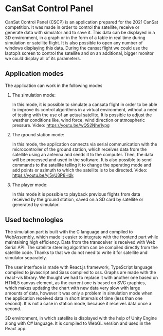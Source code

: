 # CanSat Control Panel
CanSat Control Panel (CSCP) is an application prepared for the 2021 CanSat competition. It was made in order to control the satellite, receive or generate data with simulator and to save it. This data can be displayed in a 3D environment, in a graph or in the form of a table in real time during simulation or satellite flight. It is also possible to open any number of windows displaying this data. During the cansat flight we could use the laptop’s screen to control the satellite and on an additional, bigger monitor we could display
all of its parameters.

## Application modes
The application can work in the following modes
1. The simulation mode:

    In this mode, it is possible to simulate a cansata flight in order to be able to improve its control algorithms in a virtual environment, without a need of testing with the use of an actual satellite, It is possible to adjust the weather conditions like, wind force, wind direction or atmospheric pressure.
    Video: https://youtu.be/wQS2Nhe1ypg

2. The ground station mode:

    In this mode, the application connects via serial communication with the microcontroller of the ground station, which receives data from the satellite using an antenna and sends it to the computer. Then, the data will be processed and used in the software. It is also possible to send commands to the satellite telling it to change the operating mode and add points or azimuth to which the satellite is to be directed.
    Video: https://youtu.be/yi5yU3P8Hdk

3. The player mode:

    In this mode it is possible to playback previous flights from data received by the ground station, saved on a SD card by satellite or generated by simulator.

## Used technologies
The simulation part is built with the C language and compiled to WebAssembly, which made it easier to integrate with the frontend part while maintaining high efficiency. Data from the transceiver is received with Web Serial API. The satellite steering algorithm can be compiled directly from the satellite code. Thanks to that we do not need to write it for satellite and simulator separately.

The user interface is made with React.js framework, TypeScript language compiled to javascript and Sass compiled to css. Graphs are made with the react-vis library. We thought we had to replace it with another one based on HTML5 canvas element, as the current one is based on SVG graphics, which makes updating the chart with new data very slow with large amounts of data, however it was only a problem in simulation mode when the application received data in short intervals of time (less than one second). It is not a case in station mode, because it receives data once a second. 

3D environment, in which satellite is displayed with the help of Unity Engine along with C# language. It is compiled to WebGL version and used in the React app.